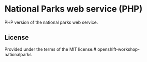 # National Parks web service (PHP)

PHP version of the national parks web service.

## License

Provided under the terms of the MIT license.# openshift-workshop-nationalparks
